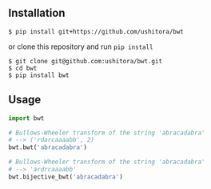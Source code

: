 ## Installation

```
$ pip install git+https://github.com/ushitora/bwt
```

or clone this repository and run `pip install`

```
$ git clone git@github.com:ushitora/bwt.git
$ cd bwt
$ pip install bwt
```


## Usage

```python
import bwt

# Bullows-Wheeler transform of the string 'abracadabra'
# --> ('rdarcaaaabb', 2)
bwt.bwt('abracadabra')

# Bullows-Wheeler transform of the string 'abracadabra'
# --> 'ardrcaaaabb'
bwt.bijective_bwt('abracadabra')
```
